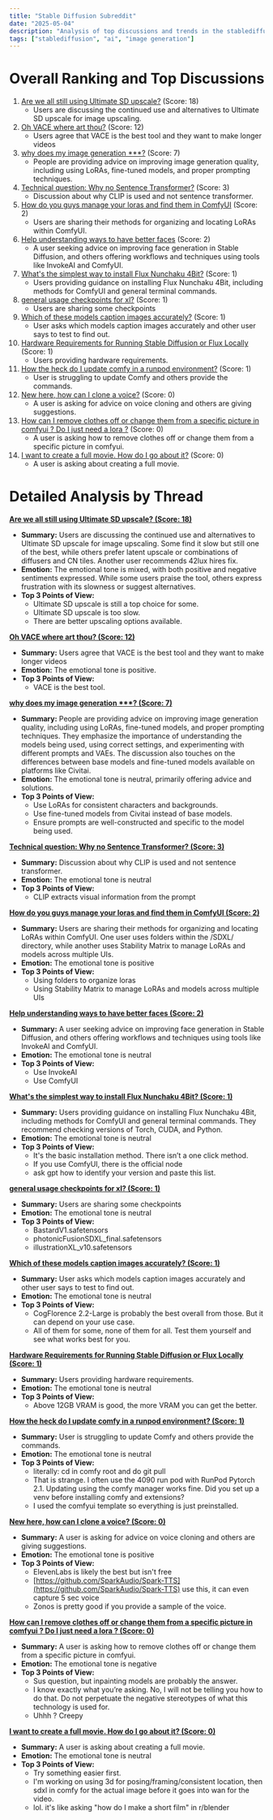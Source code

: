 ```yaml
---
title: "Stable Diffusion Subreddit"
date: "2025-05-04"
description: "Analysis of top discussions and trends in the stablediffusion subreddit"
tags: ["stablediffusion", "ai", "image generation"]
---
```


# Overall Ranking and Top Discussions
1.  [Are we all still using Ultimate SD upscale?](https://www.reddit.com/r/StableDiffusion/comments/1ker2cv/are_we_all_still_using_ultimate_sd_upscale/) (Score: 18)
    * Users are discussing the continued use and alternatives to Ultimate SD upscale for image upscaling.
2.  [Oh VACE where art thou?](https://www.reddit.com/r/StableDiffusion/comments/1kep384/oh_vace_where_art_thou/) (Score: 12)
    * Users agree that VACE is the best tool and they want to make longer videos
3.  [why does my image generation ***?](https://www.reddit.com/r/StableDiffusion/comments/1keqfda/why_does_my_image_generation_suck/) (Score: 7)
    *  People are providing advice on improving image generation quality, including using LoRAs, fine-tuned models, and proper prompting techniques.
4.  [Technical question: Why no Sentence Transformer?](https://i.redd.it/faq3lg9oqsye1.png) (Score: 3)
    * Discussion about why CLIP is used and not sentence transformer.
5.  [How do you guys manage your loras and find them in ComfyUI](https://www.reddit.com/r/StableDiffusion/comments/1keslit/how_do_you_guys_manage_your_loras_and_find_them/) (Score: 2)
    *  Users are sharing their methods for organizing and locating LoRAs within ComfyUI.
6.  [Help understanding ways to have better faces](https://www.reddit.com/r/StableDiffusion/comments/1keoth2/help_understanding_ways_to_have_better_faces/) (Score: 2)
    * A user seeking advice on improving face generation in Stable Diffusion, and others offering workflows and techniques using tools like InvokeAI and ComfyUI.
7.  [What's the simplest way to install Flux Nunchaku 4Bit?](https://www.reddit.com/r/StableDiffusion/comments/1keo5kh/whats_the_simplest_way_to_install_flux_nunchaku/) (Score: 1)
    * Users providing guidance on installing Flux Nunchaku 4Bit, including methods for ComfyUI and general terminal commands.
8.  [general usage checkpoints for xl?](https://www.reddit.com/r/StableDiffusion/comments/1kerb5a/general_usage_checkpoints_for_xl/) (Score: 1)
    * Users are sharing some checkpoints
9.  [Which of these models caption images accurately?](https://www.reddit.com/r/StableDiffusion/comments/1kerg44/which_of_these_models_caption_images_accurately/) (Score: 1)
    * User asks which models caption images accurately and other user says to test to find out.
10. [Hardware Requirements for Running Stable Diffusion or Flux Locally](https://www.reddit.com/r/StableDiffusion/comments/1keox1i/hardware_requirements_for_running_stable/) (Score: 1)
    * Users providing hardware requirements.
11. [How the heck do I update comfy in a runpod environment?](https://www.reddit.com/r/StableDiffusion/comments/1keriux/how_the_heck_do_i_update_comfy_in_a_runpod/) (Score: 1)
    * User is struggling to update Comfy and others provide the commands.
12. [New here, how can I clone a voice?](https://www.reddit.com/r/StableDiffusion/comments/1keoo8o/new_here_how_can_i_clone_a_voice/) (Score: 0)
    *  A user is asking for advice on voice cloning and others are giving suggestions.
13. [How can I remove clothes off or change them from a specific picture in comfyui ? Do I just need a lora ?](https://www.reddit.com/r/StableDiffusion/comments/1kergrt/how_can_i_remove_clothes_off_or_change_them_from/) (Score: 0)
    *  A user is asking how to remove clothes off or change them from a specific picture in comfyui.
14. [I want to create a full movie. How do I go about it?](https://www.reddit.com/r/StableDiffusion/comments/1kerh1y/i_want_to_create_a_full_movie_how_do_i_go_about_it/) (Score: 0)
    * A user is asking about creating a full movie.

# Detailed Analysis by Thread
**[Are we all still using Ultimate SD upscale? (Score: 18)](https://www.reddit.com/r/StableDiffusion/comments/1ker2cv/are_we_all_still_using_ultimate_sd_upscale/)**
*  **Summary:**  Users are discussing the continued use and alternatives to Ultimate SD upscale for image upscaling. Some find it slow but still one of the best, while others prefer latent upscale or combinations of diffusers and CN tiles. Another user recommends 42lux hires fix.
*  **Emotion:** The emotional tone is mixed, with both positive and negative sentiments expressed. While some users praise the tool, others express frustration with its slowness or suggest alternatives.
*  **Top 3 Points of View:**
    *   Ultimate SD upscale is still a top choice for some.
    *   Ultimate SD upscale is too slow.
    *   There are better upscaling options available.

**[Oh VACE where art thou? (Score: 12)](https://www.reddit.com/r/StableDiffusion/comments/1kep384/oh_vace_where_art_thou/)**
*  **Summary:**  Users agree that VACE is the best tool and they want to make longer videos
*  **Emotion:** The emotional tone is positive.
*  **Top 3 Points of View:**
    *   VACE is the best tool.

**[why does my image generation ***? (Score: 7)](https://www.reddit.com/r/StableDiffusion/comments/1keqfda/why_does_my_image_generation_suck/)**
*  **Summary:**  People are providing advice on improving image generation quality, including using LoRAs, fine-tuned models, and proper prompting techniques. They emphasize the importance of understanding the models being used, using correct settings, and experimenting with different prompts and VAEs. The discussion also touches on the differences between base models and fine-tuned models available on platforms like Civitai.
*  **Emotion:** The emotional tone is neutral, primarily offering advice and solutions.
*  **Top 3 Points of View:**
    *   Use LoRAs for consistent characters and backgrounds.
    *   Use fine-tuned models from Civitai instead of base models.
    *   Ensure prompts are well-constructed and specific to the model being used.

**[Technical question: Why no Sentence Transformer? (Score: 3)](https://i.redd.it/faq3lg9oqsye1.png)**
*  **Summary:** Discussion about why CLIP is used and not sentence transformer.
*  **Emotion:** The emotional tone is neutral
*  **Top 3 Points of View:**
    *   CLIP extracts visual information from the prompt

**[How do you guys manage your loras and find them in ComfyUI (Score: 2)](https://www.reddit.com/r/StableDiffusion/comments/1keslit/how_do_you_guys_manage_your_loras_and_find_them/)**
*  **Summary:**  Users are sharing their methods for organizing and locating LoRAs within ComfyUI. One user uses folders within the /SDXL/ directory, while another uses Stability Matrix to manage LoRAs and models across multiple UIs.
*  **Emotion:** The emotional tone is positive
*  **Top 3 Points of View:**
    *   Using folders to organize loras
    *   Using Stability Matrix to manage LoRAs and models across multiple UIs

**[Help understanding ways to have better faces (Score: 2)](https://www.reddit.com/r/StableDiffusion/comments/1keoth2/help_understanding_ways_to_have_better_faces/)**
*  **Summary:** A user seeking advice on improving face generation in Stable Diffusion, and others offering workflows and techniques using tools like InvokeAI and ComfyUI.
*  **Emotion:** The emotional tone is neutral
*  **Top 3 Points of View:**
    *   Use InvokeAI
    *   Use ComfyUI

**[What's the simplest way to install Flux Nunchaku 4Bit? (Score: 1)](https://www.reddit.com/r/StableDiffusion/comments/1keo5kh/whats_the_simplest_way_to_install_flux_nunchaku/)**
*  **Summary:** Users providing guidance on installing Flux Nunchaku 4Bit, including methods for ComfyUI and general terminal commands. They recommend checking versions of Torch, CUDA, and Python.
*  **Emotion:** The emotional tone is neutral
*  **Top 3 Points of View:**
    *   It's the basic installation method. There isn’t a one click method.
    *   If you use ComfyUI, there is the official node
    *   ask gpt how to identify your version and paste this list.

**[general usage checkpoints for xl? (Score: 1)](https://www.reddit.com/r/StableDiffusion/comments/1kerb5a/general_usage_checkpoints_for_xl/)**
*  **Summary:** Users are sharing some checkpoints
*  **Emotion:** The emotional tone is neutral
*  **Top 3 Points of View:**
    *   BastardV1.safetensors
    *   photonicFusionSDXL_final.safetensors
    *   illustrationXL_v10.safetensors

**[Which of these models caption images accurately? (Score: 1)](https://www.reddit.com/r/StableDiffusion/comments/1kerg44/which_of_these_models_caption_images_accurately/)**
*  **Summary:** User asks which models caption images accurately and other user says to test to find out.
*  **Emotion:** The emotional tone is neutral
*  **Top 3 Points of View:**
    *   CogFlorence 2.2-Large is probably the best overall from those. But it can depend on your use case.
    *   All of them for some, none of them for all. Test them yourself and see what works best for you.

**[Hardware Requirements for Running Stable Diffusion or Flux Locally (Score: 1)](https://www.reddit.com/r/StableDiffusion/comments/1keox1i/hardware_requirements_for_running_stable/)**
*  **Summary:** Users providing hardware requirements.
*  **Emotion:** The emotional tone is neutral
*  **Top 3 Points of View:**
    *   Above 12GB VRAM is good, the more VRAM you can get the better.

**[How the heck do I update comfy in a runpod environment? (Score: 1)](https://www.reddit.com/r/StableDiffusion/comments/1keriux/how_the_heck_do_i_update_comfy_in_a_runpod/)**
*  **Summary:** User is struggling to update Comfy and others provide the commands.
*  **Emotion:** The emotional tone is neutral
*  **Top 3 Points of View:**
    *   literally: cd in comfy root and do git pull
    *   That is strange. I often use the 4090 run pod with RunPod Pytorch 2.1. Updating using the comfy manager works fine. Did you set up a venv before installing comfy and extensions?
    *   I used the comfyui template so everything is just preinstalled.

**[New here, how can I clone a voice? (Score: 0)](https://www.reddit.com/r/StableDiffusion/comments/1keoo8o/new_here_how_can_i_clone_a_voice/)**
*  **Summary:**  A user is asking for advice on voice cloning and others are giving suggestions.
*  **Emotion:** The emotional tone is positive
*  **Top 3 Points of View:**
    *   ElevenLabs is likely the best but isn't free
    *   [https://github.com/SparkAudio/Spark-TTS](https://github.com/SparkAudio/Spark-TTS) use this, it can even capture 5 sec voice
    *   Zonos is pretty good if you provide a sample of the voice.

**[How can I remove clothes off or change them from a specific picture in comfyui ? Do I just need a lora ? (Score: 0)](https://www.reddit.com/r/StableDiffusion/comments/1kergrt/how_can_i_remove_clothes_off_or_change_them_from/)**
*  **Summary:**  A user is asking how to remove clothes off or change them from a specific picture in comfyui.
*  **Emotion:** The emotional tone is negative
*  **Top 3 Points of View:**
    *   Sus question, but inpainting models are probably the answer.
    *   I know exactly what you’re asking. No, I will not be telling you how to do that. Do not perpetuate the negative stereotypes of what this technology is used for.
    *   Uhhh ? Creepy

**[I want to create a full movie. How do I go about it? (Score: 0)](https://www.reddit.com/r/StableDiffusion/comments/1kerh1y/i_want_to_create_a_full_movie_how_do_i_go_about_it/)**
*  **Summary:** A user is asking about creating a full movie.
*  **Emotion:** The emotional tone is neutral
*  **Top 3 Points of View:**
    *   Try something easier first.
    *   I'm working on using 3d for posing/framing/consistent location, then sdxl in comfy for the actual image before it goes into wan for the video.
    *   lol. it's like asking "how do I make a short film" in r/blender
